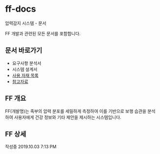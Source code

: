 # ff-docs
압력감지 시스템 - 문서

FF 개발과 관련된 모든 문서를 포함합니다.

## 문서 바로가기
- 요구사항 분석서
- 시스템 설계서
- [사용 자재 목록](BOM.md)
- [참고자료](references.md)

## FF 개요
FF(개발명)는 족부의 압력 분포를 세밀하게 측정하여 이를 기반으로 보행 습관을 분석하여 사용자에게 건강 정보와 기타 제안을 제시하는 시스템입니다.

## FF 상세
작성중 2019.10.03 7:13 PM





